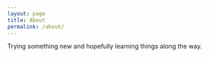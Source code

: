 ```yaml
---
layout: page
title: About
permalink: /about/
---
```


Trying something new and hopefully learning things along the way.
